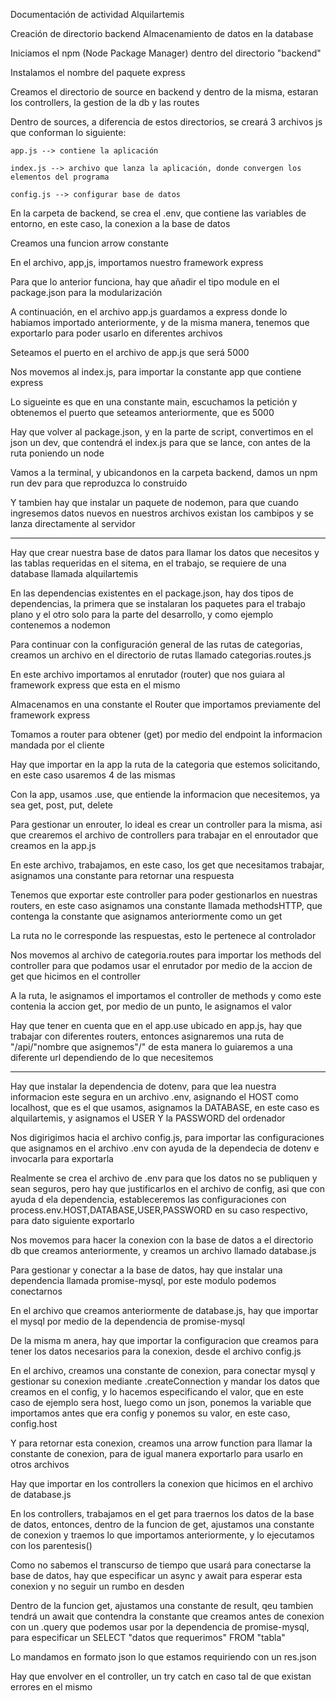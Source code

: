 Documentación de actividad Alquilartemis 

Creación de directorio backend
Almacenamiento de datos en la database

Iniciamos el npm (Node Package Manager) dentro del directorio "backend"

Instalamos el nombre del paquete express

Creamos el directorio de source en backend y dentro de la misma, estaran los controllers, la gestion de la db y las routes

Dentro de sources, a diferencia de estos directorios, se creará 3 archivos js que conforman lo siguiente:

    app.js --> contiene la aplicación

    index.js --> archivo que lanza la aplicación, donde convergen los elementos del programa

    config.js --> configurar base de datos

En la carpeta de backend, se crea el .env, que contiene las variables de entorno, en este caso, la conexion a la base de datos

Creamos una funcion arrow constante 

En el archivo, app,js, importamos nuestro framework express

Para que lo anterior funciona, hay que añadir el tipo module en el package.json para la modularización

A continuación, en el archivo app.js guardamos a express donde lo habiamos importado anteriormente, y de la misma manera, tenemos que exportarlo para poder usarlo en diferentes archivos

Seteamos el puerto en el archivo de app.js que será 5000

Nos movemos al index.js, para importar la constante app que contiene express

Lo sigueinte es que en una constante main, escuchamos la petición y obtenemos el puerto que seteamos anteriormente, que es 5000

Hay que volver al package.json, y en la parte de script, convertimos en el json un dev, que contendrá el index.js para que se lance, con antes de la ruta poniendo un node

Vamos a la terminal, y ubicandonos en la carpeta backend, damos un npm run dev para que reproduzca lo construido

Y tambien hay que instalar un paquete de nodemon, para que cuando ingresemos datos nuevos en nuestros archivos existan los cambipos y se lanza directamente al servidor 

------------------------------------------------------------

Hay que crear nuestra base de datos para llamar los datos que necesitos y las tablas requeridas en el sitema, en el trabajo, se requiere de una database llamada alquilartemis 

En las dependencias existentes en el package.json, hay dos tipos de dependencias, la primera que se instalaran los paquetes para el trabajo plano y el otro solo para la parte del desarrollo, y como ejemplo contenemos a nodemon

Para continuar con la configuración general de las rutas de categorias, creamos un archivo en el directorio de rutas llamado categorias.routes.js
 
En este archivo importamos al enrutador (router) que nos guiara al framework express que esta en el mismo

Almacenamos en una constante el Router que importamos previamente del framework express

Tomamos a router para obtener (get) por medio del endpoint la informacion mandada por el cliente

Hay que importar en la app la ruta de la categoria que estemos solicitando, en este caso usaremos 4 de las mismas

Con la app, usamos .use, que entiende la informacion que necesitemos, ya sea get, post, put, delete

Para gestionar un enrouter, lo ideal es crear un controller para la misma, asi que crearemos el archivo de controllers para trabajar en el enroutador que creamos en la app.js 

En este archivo, trabajamos, en este caso, los get que necesitamos trabajar, asignamos una constante para retornar una respuesta

Tenemos que exportar este controller para poder gestionarlos en nuestras routers, en este caso asignamos una constante llamada methodsHTTP, que contenga la constante que asignamos anteriormente como un get

La ruta no le corresponde las respuestas, esto le pertenece al controlador

Nos movemos al archivo de categoria.routes para importar los methods del controller para que podamos usar el enrutador por medio de la accion de get que hicimos en el controller

A la ruta, le asignamos el importamos el controller de methods y como este contenia la accion get, por medio de un punto, le asignamos el valor

Hay que tener en cuenta que en el app.use ubicado en app.js, hay que trabajar con diferentes routers, entonces asignaremos una ruta de "/api/"nombre que asignemos"/" de esta manera lo guiaremos a una diferente url dependiendo de lo que necesitemos

------------------------------------------------------------------------

Hay que instalar la dependencia de dotenv, para que lea nuestra informacion este segura en un archivo .env, asignando el HOST como localhost, que es el que usamos, asignamos la DATABASE, en este caso es alquilartemis, y asignamos el USER Y la PASSWORD del ordenador 

Nos digirigimos hacia el archivo config.js, para importar las configuraciones que asignamos en el archivo .env con ayuda de la dependecia de dotenv e invocarla para exportarla

Realmente se crea el archivo de .env  para que los datos no se publiquen y sean seguros, pero hay que justificarlos en el archivo de config, asi que con ayuda d ela dependencia, estableceremos las configuraciones con process.env.HOST,DATABASE,USER,PASSWORD en su caso respectivo, para dato siguiente exportarlo

Nos movemos para hacer la conexion con la base de datos a el directorio db que creamos anteriormente, y creamos un archivo llamado database.js 

Para gestionar y conectar a la base de datos, hay que instalar una dependencia llamada promise-mysql, por este modulo podemos conectarnos

En el archivo que creamos anteriormente de database.js, hay que importar el mysql por medio de la dependencia de promise-mysql

De la misma m anera, hay que importar la configuracion que creamos para tener los datos necesarios para la conexion, desde el archivo config.js

En el archivo, creamos una constante de conexion, para conectar mysql y gestionar su conexion mediante .createConnection y mandar los datos que creamos en el config, y lo hacemos especificando el valor, que en este caso de ejemplo sera host, luego como un json, ponemos la variable que importamos antes que era config y ponemos su valor, en este caso, config.host

Y para retornar esta conexion, creamos una arrow function para llamar la constante de conexion, para de igual manera exportarlo para usarlo en otros archivos

Hay que importar en los controllers la conexion que hicimos en el archivo de database.js

En los controllers, trabajamos en el get para traernos los datos de la base de datos, entonces, dentro de la funcion de get, ajustamos una constante de conexion y traemos lo que importamos anteriormente, y lo ejecutamos con los parentesis()

Como no sabemos el transcurso de tiempo que usará para conectarse la base de datos, hay que especificar un async y await para esperar esta conexion y no seguir un rumbo en desden

Dentro de la funcion get, ajustamos una constante de result, qeu tambien tendrá un await que contendra la constante que creamos antes de conexion con un .query que podemos usar por la dependencia de promise-mysql, para especificar un SELECT  "datos que requerimos" FROM "tabla"

Lo mandamos en formato json lo que estamos requiriendo con un res.json 

Hay que envolver en el controller, un try catch en caso tal de que existan errores en el mismo